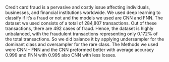 Credit card fraud is a pervasive and costly issue affecting individuals, businesses, and financial institutions worldwide. We used deep learning to classify if it’s a fraud or not and the models we used are CNN and FNN. The dataset we used consists of a total of 284,807 transactions. Out of these transactions, there are 492 cases of fraud. Hence, the dataset is highly unbalanced, with the fraudulent transactions representing only 0.172% of the total transactions. So we did balance it by applying undersampler for the dominant class and oversampler for the rare class. The Methods we used were CNN – FNN and the CNN preformed better with average accuracy 0.999 and FNN with 0.995 also CNN with less losses.

